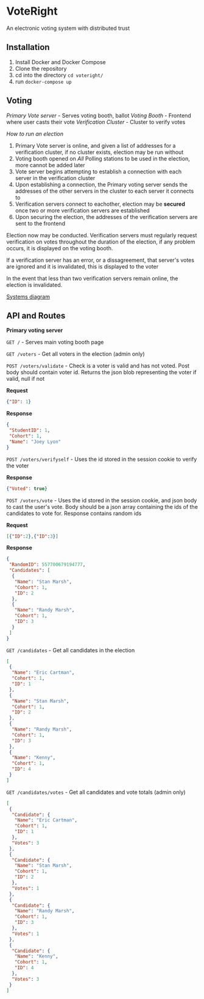 # VoteRight

An electronic voting system with distributed trust

## Installation

1) Install Docker and Docker Compose
2) Clone the repository
3) cd into the directory `cd voteright/`
4) run `docker-compose up`

## Voting

*Primary Vote server* - Serves voting booth, ballot
*Voting Booth* - Frontend where user casts their vote
*Verification Cluster* - Cluster to verify votes

*How to run an election*

1) Primary Vote server is online, and given a list of addresses for a verification cluster, if no cluster exists, election may be run without
2) Voting booth opened on *All* Polling stations to be used in the election, more cannot be added later
3) Vote server begins attempting to establish a connection with each server in the verification cluster
4) Upon establishing a connection, the Primary voting server sends the addresses of the other servers in the cluster to each server it connects to
5) Verification servers connect to eachother, election may be __secured__ once two or more verification servers are established
6) Upon securing the election, the addresses of the verification servers are sent to the frontend

Election now may be conducted. Verification servers must regularly request verification on votes throughout the duration of the election, if any problem occurs, it is displayed on the voting booth.

If a verification server has an error, or a dissagreement, that server's votes are ignored and it is invalidated, this is displayed to the voter

In the event that less than two verification servers remain online, the election is invalidated.

[Systems diagram](verificationdiagram.pdf)

## API and Routes

**Primary voting server**

`GET /` - Serves main voting booth page

`GET /voters` - Get all voters in the election (admin only)

`POST /voters/validate` - Check is a voter is valid and has not voted. Post body should contain voter id. Returns the json blob representing the voter if valid, null if not

**Request**

```json
{"ID": 1}
```

**Response**

```json
{
 "StudentID": 1,
 "Cohort": 1,
 "Name": "Joey Lyon"
}
```

`POST /voters/verifyself` - Uses the id stored in the session cookie to verify the voter

**Response**
```json
{"Voted": true}
```

`POST /voters/vote` - Uses the id stored in the session cookie, and json body to cast the user's vote. Body should be a json array containing the ids of the candidates to vote for. Response contains random ids

**Request**

```json
[{"ID":2},{"ID":3}]
```

**Response**

```json
{
 "RandomID": 557700679194777,
 "Candidates": [
  {
   "Name": "Stan Marsh",
   "Cohort": 1,
   "ID": 2
  },
  {
   "Name": "Randy Marsh",
   "Cohort": 1,
   "ID": 3
  }
 ]
}
```

`GET /candidates` - Get all candidates in the election

```json
[
 {
  "Name": "Eric Cartman",
  "Cohort": 1,
  "ID": 1
 },
 {
  "Name": "Stan Marsh",
  "Cohort": 1,
  "ID": 2
 },
 {
  "Name": "Randy Marsh",
  "Cohort": 1,
  "ID": 3
 },
 {
  "Name": "Kenny",
  "Cohort": 1,
  "ID": 4
 }
]
```

`GET /candidates/votes` - Get all candidates and vote totals (admin only)

```json
[
 {
  "Candidate": {
   "Name": "Eric Cartman",
   "Cohort": 1,
   "ID": 1
  },
  "Votes": 3
 },
 {
  "Candidate": {
   "Name": "Stan Marsh",
   "Cohort": 1,
   "ID": 2
  },
  "Votes": 1
 },
 {
  "Candidate": {
   "Name": "Randy Marsh",
   "Cohort": 1,
   "ID": 3
  },
  "Votes": 1
 },
 {
  "Candidate": {
   "Name": "Kenny",
   "Cohort": 1,
   "ID": 4
  },
  "Votes": 3
 }
]
```